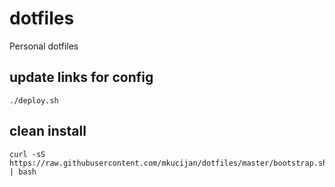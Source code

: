 # dotfiles

Personal dotfiles

## update links for config

```
./deploy.sh
```

## clean install

```
curl -sS https://raw.githubusercontent.com/mkucijan/dotfiles/master/bootstrap.sh | bash
```

